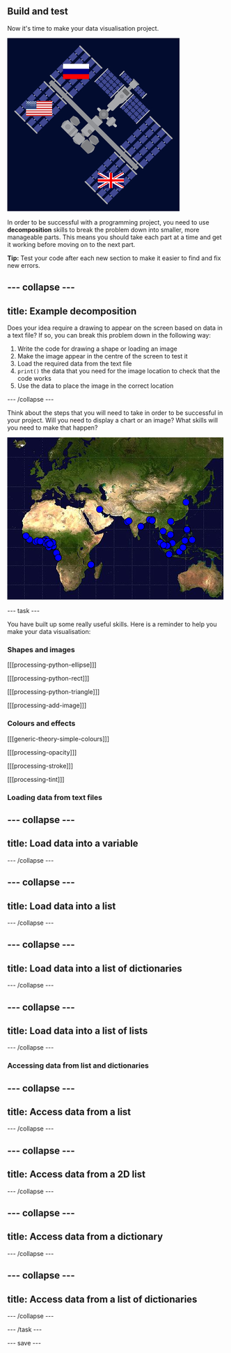 ## Build and test

Now it's time to make your data visualisation project.

![A screenshot of the ISS expedition project. There is an illustration of the ISS with three flags on top. One flag is Russian, one is for the United States of America and the other is for the United Kingdom.](images/iss-project.PNG)

In order to be successful with a programming project, you need to use **decomposition** skills to break the problem down into smaller, more manageable parts. This means you should take each part at a time and get it working before moving on to the next part. 

**Tip:** Test your code after each new section to make it easier to find and fix new errors. 

--- collapse ---
---
title: Example decomposition
---

Does your idea require a drawing to appear on the screen based on data in a text file? If so, you can break this problem down in the following way:

1. Write the code for drawing a shape or loading an image
2. Make the image appear in the centre of the screen to test it
3. Load the required data from the text file
4. `print()` the data that you need for the image location to check that the code works
5. Use the data to place the image in the correct location

--- /collapse ---

Think about the steps that you will need to take in order to be successful in your project. Will you need to display a chart or an image? What skills will you need to make that happen?

![A screenshot of the maritime piracy project. A map shows the locations of piracy events that have taken place in 2020, each is represented by a blue dot.](images/piracy-map.PNG)

--- task ---

You have built up some really useful skills. Here is a reminder to help you make your data visualisation:

### Shapes and images

[[[processing-python-ellipse]]]

[[[processing-python-rect]]]

[[[processing-python-triangle]]]

[[[processing-add-image]]]

### Colours and effects

[[[generic-theory-simple-colours]]]

[[[processing-opacity]]]

[[[processing-stroke]]]

[[[processing-tint]]]

### Loading data from text files

--- collapse ---
---
title: Load data into a variable
---



--- /collapse ---

--- collapse ---
---
title: Load data into a list
---



--- /collapse --- 

--- collapse ---
---
title: Load data into a list of dictionaries
---



--- /collapse ---

--- collapse ---
---
title: Load data into a list of lists
---



--- /collapse ---


### Accessing data from list and dictionaries

--- collapse ---
---
title: Access data from a list
---



--- /collapse ---

--- collapse ---
---
title: Access data from a 2D list
---



--- /collapse ---

--- collapse ---
---
title: Access data from a dictionary
---



--- /collapse ---

--- collapse ---
---
title: Access data from a list of dictionaries
---



--- /collapse ---

--- /task ---



--- save ---
